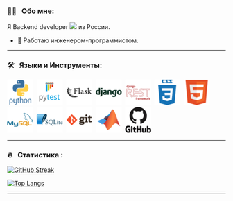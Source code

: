 
### :woman_technologist: &nbsp; Обо мне:

Я Backend developer <img src="https://media.giphy.com/media/WUlplcMpOCEmTGBtBW/giphy.gif" width="30"> из России.

- 🔭 Работаю инженером-программистом.

---

### 🛠 &nbsp; Языки и Инструменты:

<p>
<img src="https://github.com/devicons/devicon/blob/master/icons/python/python-original-wordmark.svg"  title="Python" alt="python" width="60" height="60"/>&nbsp;
<img src="https://github.com/devicons/devicon/blob/master/icons/pytest/pytest-original-wordmark.svg"  title="PyTest" alt="pytest" width="60" height="60"/>&nbsp;
<img src="https://github.com/devicons/devicon/blob/master/icons/flask/flask-original-wordmark.svg"  title="Flask" alt="flask" width="60" height="60"/>&nbsp;
<img src="https://github.com/devicons/devicon/blob/master/icons/django/django-plain-wordmark.svg"  title="Django" alt="django" width="60" height="60"/>&nbsp;
<img src="https://github.com/devicons/devicon/blob/master/icons/djangorest/djangorest-line-wordmark.svg"  title="Django-Rest" alt="django_rest" width="60" height="60"/>&nbsp;
<img src="https://github.com/devicons/devicon/blob/master/icons/css3/css3-plain-wordmark.svg"  title="CSS3" alt="CSS" width="60" height="60"/>&nbsp;
<img src="https://github.com/devicons/devicon/blob/master/icons/html5/html5-original.svg" title="HTML5" alt="HTML" width="60" height="60"/>&nbsp;
<img src="https://github.com/devicons/devicon/blob/master/icons/mysql/mysql-original-wordmark.svg" title="MySQL"  alt="MySQL" width="60" height="60"/>&nbsp;
<img src="https://github.com/devicons/devicon/blob/master/icons/sqlite/sqlite-original-wordmark.svg"  title="SQLite" alt="sqlite" width="60" height="60"/>&nbsp;
<img src="https://github.com/devicons/devicon/blob/master/icons/git/git-original-wordmark.svg" title="Git" **alt="Git" width="60" height="60"/>&nbsp;
<img src="https://github.com/devicons/devicon/blob/master/icons/matlab/matlab-original.svg"  title="MatLab" alt="matlab" width="60" height="60"/>&nbsp;
<img src="https://github.com/devicons/devicon/blob/master/icons/github/github-original-wordmark.svg"  title="Git hub" alt="git_hub" width="60" height="60"/>&nbsp;
</p>

---

### 🔥 &nbsp; Статистика :
[![GitHub Streak](http://github-readme-streak-stats.herokuapp.com?user=KhobotovAD&theme=dark&background=000000)](https://git.io/streak-stats)

[![Top Langs](https://github-readme-stats.vercel.app/api/top-langs/?username=KhobotovAD&layout=compact&theme=vision-friendly-dark)](https://github.com/anuraghazra/github-readme-stats)

---
